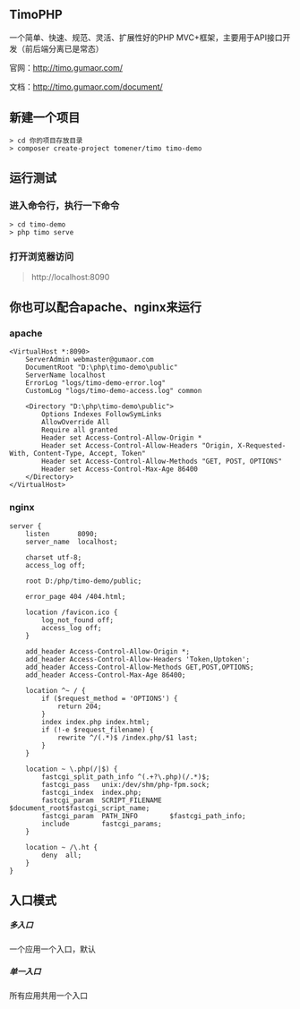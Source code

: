 ## TimoPHP

一个简单、快速、规范、灵活、扩展性好的PHP MVC+框架，主要用于API接口开发（前后端分离已是常态）

官网：http://timo.gumaor.com/

文档：http://timo.gumaor.com/document/

## 新建一个项目
```
> cd 你的项目存放目录
> composer create-project tomener/timo timo-demo
```

## 运行测试

### 进入命令行，执行一下命令
```
> cd timo-demo
> php timo serve
```

### 打开浏览器访问
> http://localhost:8090

## 你也可以配合apache、nginx来运行
### apache
```
<VirtualHost *:8090>
    ServerAdmin webmaster@gumaor.com
    DocumentRoot "D:\php\timo-demo\public"
    ServerName localhost
    ErrorLog "logs/timo-demo-error.log"
    CustomLog "logs/timo-demo-access.log" common

    <Directory "D:\php\timo-demo\public">
        Options Indexes FollowSymLinks
        AllowOverride All
        Require all granted
        Header set Access-Control-Allow-Origin *
        Header set Access-Control-Allow-Headers "Origin, X-Requested-With, Content-Type, Accept, Token"
        Header set Access-Control-Allow-Methods "GET, POST, OPTIONS"
        Header set Access-Control-Max-Age 86400
    </Directory>
</VirtualHost>
```

### nginx
```
server {
    listen       8090;
    server_name  localhost;

    charset utf-8;
    access_log off;

    root D:/php/timo-demo/public;

    error_page 404 /404.html;

    location /favicon.ico {
        log_not_found off;
        access_log off;
    }

    add_header Access-Control-Allow-Origin *;
    add_header Access-Control-Allow-Headers 'Token,Uptoken';
    add_header Access-Control-Allow-Methods GET,POST,OPTIONS;
    add_header Access-Control-Max-Age 86400;

    location ^~ / {
        if ($request_method = 'OPTIONS') {
            return 204;
        }
        index index.php index.html;
        if (!-e $request_filename) {
            rewrite ^/(.*)$ /index.php/$1 last;
        }
    }

    location ~ \.php(/|$) {
        fastcgi_split_path_info ^(.+?\.php)(/.*)$;
        fastcgi_pass   unix:/dev/shm/php-fpm.sock;
        fastcgi_index  index.php;
        fastcgi_param  SCRIPT_FILENAME  $document_root$fastcgi_script_name;
        fastcgi_param  PATH_INFO        $fastcgi_path_info;
        include        fastcgi_params;
    }

    location ~ /\.ht {
        deny  all;
    }
}
```

## 入口模式

##### 多入口
一个应用一个入口，默认

##### 单一入口
所有应用共用一个入口